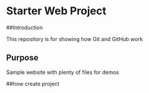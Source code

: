# Starter Web Project

##Introduction

This repository is for showing how Git and GitHub work

## Purpose

Sample website with plenty of files for demos

##how create project
